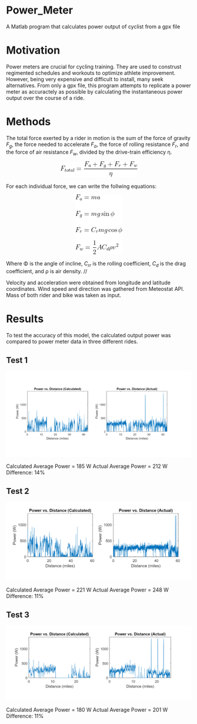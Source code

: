 # Power_Meter
A Matlab program that calculates power output of cyclist from a gpx file

# Motivation
Power meters are crucial for cycling training. They are used to construst regimented schedules and workouts to optimize athlete improvement. However, being very expensive and difficult to install, many seek alternatives. From only a gpx file, this program attempts to replicate a power meter as accuractely as possible by calculating the instantaneous power output over the course of a ride. 

# Methods
The total force exerted by a rider in motion is the sum of the force of gravity _F<sub>g</sub>_, the force needed to accelerate _F<sub>a</sub>_, the force of rolling resistance _F<sub>r</sub>_, and the force of air resistance _F<sub>w</sub>_, divided by the drive-train efficiency η.
<p align="center"> 
<img src="img/Ftot.gif">
</p>

For each individual force, we can write the follwing equations:
<p align="center"> 
<img src="img/Forces.gif">
</p>

Where Φ is the angle of incline, _C<sub>rr</sub>_ is the rolling coefficient, _C<sub>d</sub>_ is the drag coefficient, and ρ is air density. //

Velocity and acceleration were obtained from longitude and latitude coordinates. Wind speed and direction was gathered from Meteostat API. Mass of both rider and bike was taken as input. 
# Results
To test the accuracy of this model, the calculated output power was compared to power meter data in three different rides.
## Test 1
<p align="center"> 
<img src="img/Test1.PNG">
</p>

Calculated Average Power = 185 W
Actual Average Power = 212 W
Difference: 14%

## Test 2
<p align="center"> 
<img src="img/Test2.PNG">
</p>

Calculated Average Power = 221 W
Actual Average Power = 248 W
Difference: 11%


## Test 3
<p align="center"> 
<img src="img/Test3.PNG">
</p>

Calculated Average Power = 180 W
Actual Average Power = 201 W
Difference: 11%

